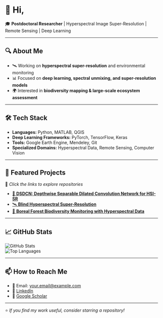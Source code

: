 # 👋 Hi, 

🎓 **Postdoctoral Researcher** | Hyperspectral Image Super-Resolution | Remote Sensing | Deep Learning

---

## 🔍 About Me
- 🛰 Working on **hyperspectral super-resolution** and environmental monitoring  
- 📊 Focused on **deep learning, spectral unmixing, and super-resolution models**  
- 🌍 Interested in **biodiversity mapping & large-scale ecosystem assessment**    

---

## 🛠 Tech Stack
- **Languages:** Python, MATLAB, QGIS
- **Deep Learning Frameworks:** PyTorch, TensorFlow, Keras  
- **Tools:** Google Earth Engine, Mendeley, Git
- **Specialized Domains:** Hyperspectral Data, Remote Sensing, Computer Vision  

---

## 📂 Featured Projects
🔗 *Click the links to explore repositories*  

- [🌈 **DSDCN: Depthwise Separable Dilated Convolution Network for HSI-SR**](https://github.com/yourusername/DSDCN)  
- [🛰 **Blind Hyperspectral Super-Resolution**](https://github.com/yourusername/blind-HSI-SR)  
- [🌳 **Boreal Forest Biodiversity Monitoring with Hyperspectral Data**](https://github.com/yourusername/boreal-biodiversity)  

---

## 📈 GitHub Stats
![GitHub Stats](https://github-readme-stats.vercel.app/api?username=yourusername&show_icons=true&theme=default)  
![Top Languages](https://github-readme-stats.vercel.app/api/top-langs/?username=yourusername&layout=compact)

---

## 📫 How to Reach Me
- 📧 Email: [your.email@example.com](mailto:your.email@example.com)  
- 🔗 [LinkedIn](https://www.linkedin.com/in/your-linkedin)  
- 🔗 [Google Scholar](https://scholar.google.com/citations?user=YourScholarID)

---

⭐ *If you find my work useful, consider starring a repository!*

